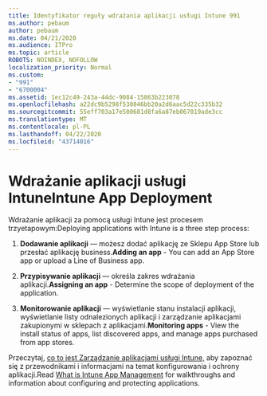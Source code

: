 ```yaml
---
title: Identyfikator reguły wdrażania aplikacji usługi Intune 991
ms.author: pebaum
author: pebaum
ms.date: 04/21/2020
ms.audience: ITPro
ms.topic: article
ROBOTS: NOINDEX, NOFOLLOW
localization_priority: Normal
ms.custom:
- "991"
- "6700004"
ms.assetid: 1ec12c49-243a-44dc-9084-15863b223078
ms.openlocfilehash: a22dc9b5298f530846bb20a2d6aac5d22c335b32
ms.sourcegitcommit: 55eff703a17e500681d8fa6a87eb067019ade3cc
ms.translationtype: MT
ms.contentlocale: pl-PL
ms.lasthandoff: 04/22/2020
ms.locfileid: "43714016"
---
```

# <a name="intune-app-deployment"></a><span data-ttu-id="5a55e-102">Wdrażanie aplikacji usługi Intune</span><span class="sxs-lookup"><span data-stu-id="5a55e-102">Intune App Deployment</span></span>

<span data-ttu-id="5a55e-103">Wdrażanie aplikacji za pomocą usługi Intune jest procesem trzyetapowym:</span><span class="sxs-lookup"><span data-stu-id="5a55e-103">Deploying applications with Intune is a three step process:</span></span>
  
1. <span data-ttu-id="5a55e-104">**Dodawanie aplikacji** — możesz dodać aplikację ze Sklepu App Store lub przesłać aplikację business.</span><span class="sxs-lookup"><span data-stu-id="5a55e-104">**Adding an app** - You can add an App Store app or upload a Line of Business app.</span></span>

2. <span data-ttu-id="5a55e-105">**Przypisywanie aplikacji** — określa zakres wdrażania aplikacji.</span><span class="sxs-lookup"><span data-stu-id="5a55e-105">**Assigning an app** - Determine the scope of deployment of the application.</span></span>

3. <span data-ttu-id="5a55e-106">**Monitorowanie aplikacji** — wyświetlanie stanu instalacji aplikacji, wyświetlanie listy odnalezionych aplikacji i zarządzanie aplikacjami zakupionymi w sklepach z aplikacjami.</span><span class="sxs-lookup"><span data-stu-id="5a55e-106">**Monitoring apps** - View the install status of apps, list discovered apps, and manage apps purchased from app stores.</span></span>

<span data-ttu-id="5a55e-107">Przeczytaj, [co to jest Zarządzanie aplikacjami usługi Intune,](https://docs.microsoft.com/intune/app-management) aby zapoznać się z przewodnikami i informacjami na temat konfigurowania i ochrony aplikacji.</span><span class="sxs-lookup"><span data-stu-id="5a55e-107">Read [What is Intune App Management](https://docs.microsoft.com/intune/app-management) for walkthroughs and information about configuring and protecting applications.</span></span>
  